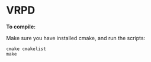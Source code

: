 # VRPD
**To compile:**

Make sure you have installed cmake, and run the scripts:

~~~
cmake cmakelist
make
~~~
